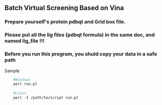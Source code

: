 ## **Batch Virtual Screening Based on Vina**

### Prepare yourself's protein pdbqt and Grid box file.  
### Please put all the lig files (pdbqt formula) in the same doc, and named lig_file !!!  
### **Before you run this program, you shuld copy your data in a safe path**

Sample
```Perl
	#Windows
	perl run.pl
	
	#Linux
	perl -I /path/to/script run.pl
```
